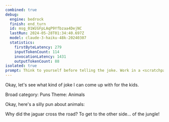 ```yaml
---
combined: true
debug:
  engine: bedrock
  finish: end_turn
  id: msg_01WzGFpLAqP9Yfbzaa4DejNC
  lastRun: 2024-05-28T01:34:40.697Z
  model: claude-3-haiku-48k-20240307
  statistics:
    firstByteLatency: 279
    inputTokenCount: 114
    invocationLatency: 1431
    outputTokenCount: 88
isolated: true
prompt: Think to yourself before telling the joke. Work in a <scratchpad></scratchpad> block. First, decide on a broad category for the joke. Then, decide on a theme for the joke. Finally, tell the joke. The joke should be short and direct. Put your response in <joke></joke>.
---
```


Okay, let's see what kind of joke I can come up with for the kids.

<scratchpad>
Broad category: Puns
Theme: Animals

Okay, here's a silly pun about animals:
</scratchpad>

<joke>
Why did the jaguar cross the road? To get to the other side... of the jungle!
</joke>